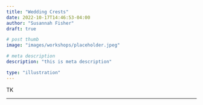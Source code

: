 ```yaml
---
title: "Wedding Crests"
date: 2022-10-17T14:46:53-04:00
author: "Susannah Fisher"
draft: true

# post thumb
image: "images/workshops/placeholder.jpeg"

# meta description
description: "this is meta description"

type: "illustration"
---
```


TK

---
